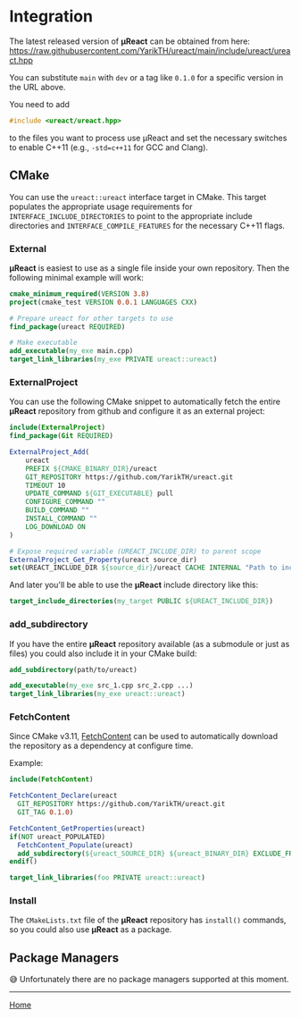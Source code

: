 # Integration

<!--
TODO use https://github.com/nlohmann/json#integration
as a reference
-->

The latest released version of **µReact** can be obtained from here: https://raw.githubusercontent.com/YarikTH/ureact/main/include/ureact/ureact.hpp

You can substitute ```main``` with ```dev``` or a tag like ```0.1.0``` for a specific version in the URL above.

You need to add

```cpp
#include <ureact/ureact.hpp>
```

to the files you want to process use µReact and set the necessary switches to enable C++11 (e.g., `-std=c++11` for GCC and Clang).

## CMake

You can use the `ureact::ureact` interface target in CMake.  This target populates the appropriate usage requirements for `INTERFACE_INCLUDE_DIRECTORIES` to point to the appropriate include directories and `INTERFACE_COMPILE_FEATURES` for the necessary C++11 flags.

### External

**µReact** is easiest to use as a single file inside your own repository. Then the following minimal example will work:

```cmake
cmake_minimum_required(VERSION 3.8)
project(cmake_test VERSION 0.0.1 LANGUAGES CXX)

# Prepare ureact for other targets to use
find_package(ureact REQUIRED)

# Make executable
add_executable(my_exe main.cpp)
target_link_libraries(my_exe PRIVATE ureact::ureact)
```

### ExternalProject

You can use the following CMake snippet to automatically fetch the entire **µReact** repository from github and configure it as an external project:

```cmake
include(ExternalProject)
find_package(Git REQUIRED)

ExternalProject_Add(
    ureact
    PREFIX ${CMAKE_BINARY_DIR}/ureact
    GIT_REPOSITORY https://github.com/YarikTH/ureact.git
    TIMEOUT 10
    UPDATE_COMMAND ${GIT_EXECUTABLE} pull
    CONFIGURE_COMMAND ""
    BUILD_COMMAND ""
    INSTALL_COMMAND ""
    LOG_DOWNLOAD ON
)

# Expose required variable (UREACT_INCLUDE_DIR) to parent scope
ExternalProject_Get_Property(ureact source_dir)
set(UREACT_INCLUDE_DIR ${source_dir}/ureact CACHE INTERNAL "Path to include folder for ureact")
```

And later you'll be able to use the **µReact** include directory like this:

```cmake
target_include_directories(my_target PUBLIC ${UREACT_INCLUDE_DIR})
```

### add_subdirectory

If you have the entire **µReact** repository available (as a submodule or just as files) you could also include it in your CMake build:

```cmake
add_subdirectory(path/to/ureact)

add_executable(my_exe src_1.cpp src_2.cpp ...)
target_link_libraries(my_exe ureact::ureact)
```

### FetchContent

Since CMake v3.11,
[FetchContent](https://cmake.org/cmake/help/v3.11/module/FetchContent.html) can
be used to automatically download the repository as a dependency at configure time.

Example:
```cmake
include(FetchContent)

FetchContent_Declare(ureact
  GIT_REPOSITORY https://github.com/YarikTH/ureact.git
  GIT_TAG 0.1.0)

FetchContent_GetProperties(ureact)
if(NOT ureact_POPULATED)
  FetchContent_Populate(ureact)
  add_subdirectory(${ureact_SOURCE_DIR} ${ureact_BINARY_DIR} EXCLUDE_FROM_ALL)
endif()

target_link_libraries(foo PRIVATE ureact::ureact)
```

### Install

The ```CMakeLists.txt``` file of the **µReact** repository has ```install()``` commands, so you could also use **µReact** as a package.

## Package Managers

😅 Unfortunately there are no package managers supported at this moment.

---------------

[Home](readme.md#reference)
